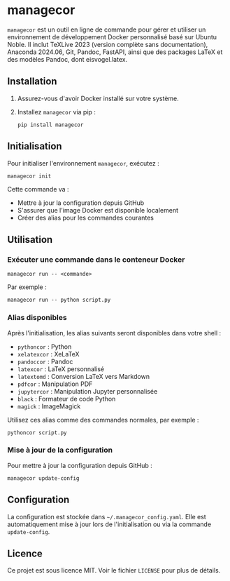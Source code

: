 # managecor

`managecor` est un outil en ligne de commande pour gérer et utiliser un environnement de développement Docker personnalisé basé sur Ubuntu Noble. Il inclut TeXLive 2023 (version complète sans documentation), Anaconda 2024.06, Git, Pandoc, FastAPI, ainsi que des packages LaTeX et des modèles Pandoc, dont eisvogel.latex.

## Installation

1. Assurez-vous d'avoir Docker installé sur votre système.
2. Installez `managecor` via pip :

   ```
   pip install managecor
   ```

## Initialisation

Pour initialiser l'environnement `managecor`, exécutez :

```
managecor init
```

Cette commande va :
- Mettre à jour la configuration depuis GitHub
- S'assurer que l'image Docker est disponible localement
- Créer des alias pour les commandes courantes

## Utilisation

### Exécuter une commande dans le conteneur Docker

```
managecor run -- <commande>
```

Par exemple :
```
managecor run -- python script.py
```

### Alias disponibles

Après l'initialisation, les alias suivants seront disponibles dans votre shell :

- `pythoncor` : Python
- `xelatexcor` : XeLaTeX
- `pandoccor` : Pandoc
- `latexcor` : LaTeX personnalisé
- `latextomd` : Conversion LaTeX vers Markdown
- `pdfcor` : Manipulation PDF
- `jupytercor` : Manipulation Jupyter personnalisée
- `black` : Formateur de code Python
- `magick` : ImageMagick

Utilisez ces alias comme des commandes normales, par exemple :

```
pythoncor script.py
```

### Mise à jour de la configuration

Pour mettre à jour la configuration depuis GitHub :

```
managecor update-config
```

## Configuration

La configuration est stockée dans `~/.managecor_config.yaml`. Elle est automatiquement mise à jour lors de l'initialisation ou via la commande `update-config`.

## Licence

Ce projet est sous licence MIT. Voir le fichier `LICENSE` pour plus de détails.